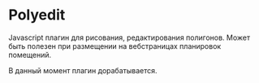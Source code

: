 Polyedit
========

Javascript плагин для рисования, редактирования полигонов. Может быть полезен при размещении на вебстраницах планировок помещений.

В данный момент плагин дорабатывается.
